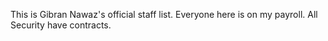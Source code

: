 This is Gibran Nawaz's official staff list. Everyone here is on my payroll. All Security have contracts. 

